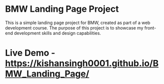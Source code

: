 # BMW Landing Page Project
This is a simple landing page project for BMW, created as part of a web development course. 
The purpose of this project is to showcase my front-end development skills and design capabilities.
# Live Demo - https://kishansingh0001.github.io/BMW_Landing_Page/
